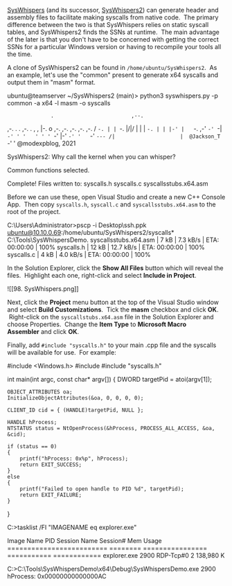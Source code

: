 [SysWhispers](https://github.com/jthuraisamy/SysWhispers) (and its successor, [SysWhispers2](https://github.com/jthuraisamy/SysWhispers2)) can generate header and assembly files to facilitate making syscalls from native code.  The primary difference between the two is that SysWhispers relies on static syscall tables, and SysWhispers2 finds the SSNs at runtime.  The main advantage of the later is that you don't have to be concerned with getting the correct SSNs for a particular Windows version or having to recompile your tools all the time.

A clone of SysWhispers2 can be found in `/home/ubuntu/SysWhispers2`.  As an example, let's use the "common" present to generate x64 syscalls and output them in "masm" format.

ubuntu@teamserver ~/SysWhispers2 (main)> python3 syswhispers.py -p common -a x64 -l masm -o syscalls

                  .                         ,--.
,-. . . ,-. . , , |-. o ,-. ,-. ,-. ,-. ,-.    /
`-. | | `-. |/|/  | | | `-. | | |-' |   `-. ,-'
`-' `-| `-' ' '   ' ' ' `-' |-' `-' '   `-' `---
     /|                     |  @Jackson_T
    `-'                     '  @modexpblog, 2021

SysWhispers2: Why call the kernel when you can whisper?

Common functions selected.

Complete! Files written to:
        syscalls.h
        syscalls.c
        syscallsstubs.x64.asm

  

Before we can use these, open Visual Studio and create a new C++ Console App.  Then copy `syscalls.h`, `syscall.c` and `syscallsstubs.x64.asm` to the root of the project.

C:\Users\Administrator>pscp -i Desktop\ssh.ppk ubuntu@10.10.0.69:/home/ubuntu/SysWhispers2/syscalls* C:\Tools\SysWhispersDemo\.
syscallsstubs.x64.asm     | 7 kB |   7.3 kB/s | ETA: 00:00:00 | 100%
syscalls.h                | 12 kB |  12.7 kB/s | ETA: 00:00:00 | 100%
syscalls.c                | 4 kB |   4.0 kB/s | ETA: 00:00:00 | 100%

  

In the Solution Explorer, click the **Show All Files** button which will reveal the files.  Highlight each one, right-click and select **Include in Project**.

![[98. SysWhispers.png]]

Next, click the **Project** menu button at the top of the Visual Studio window and select **Build Customizations**.  Tick the **masm** checkbox and click **OK**.  Right-click on the `syscallstubs.x64.asm` file in the Solution Explorer and choose Properties.  Change the **Item Type** to **Microsoft Macro Assembler** and click **OK**.

Finally, add `#include "syscalls.h"` to your main .cpp file and the syscalls will be available for use.  For example:

#include <Windows.h>
#include <iostream>
#include "syscalls.h"

int main(int argc, const char* argv[])
{
	DWORD targetPid = atoi(argv[1]);

	OBJECT_ATTRIBUTES oa;
	InitializeObjectAttributes(&oa, 0, 0, 0, 0);

	CLIENT_ID cid = { (HANDLE)targetPid, NULL };

	HANDLE hProcess;
	NTSTATUS status = NtOpenProcess(&hProcess, PROCESS_ALL_ACCESS, &oa, &cid);

	if (status == 0)
	{
		printf("hProcess: 0x%p", hProcess);
		return EXIT_SUCCESS;
	}
	else
	{
		printf("Failed to open handle to PID %d", targetPid);
		return EXIT_FAILURE;
	}
}

C:\>tasklist /FI "IMAGENAME eq explorer.exe"

Image Name                     PID Session Name        Session#    Mem Usage
========================= ======== ================ =========== ============
explorer.exe                  2900 RDP-Tcp#0                  2    138,980 K

C:\>C:\Tools\SysWhispersDemo\x64\Debug\SysWhispersDemo.exe 2900
hProcess: 0x00000000000000AC


